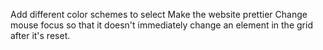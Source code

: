 Add different color schemes to select
Make the website prettier
Change mouse focus so that it doesn't immediately change an element in the grid after it's reset.